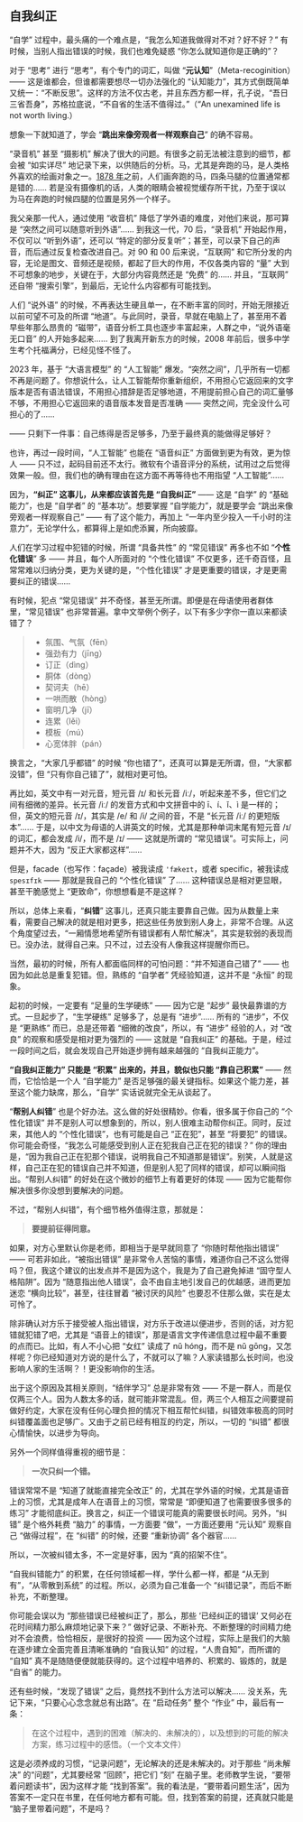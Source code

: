## 自我纠正

“自学” 过程中，最头痛的一个难点是，“我怎么知道我做得对不对？好不好？” 有时候，当别人指出错误的时候，我们也难免疑惑 “你怎么就知道你是正确的”？

对于 “思考” 进行 “思考”，有个专门的词汇，叫做 “**元认知**”（Meta-recoginition）—— 这是谁都会，但谁都需要想尽一切办法强化的 “认知能力”，其方式倒既简单又统一：“不断反思”。这样的方法不仅古老，并且东西方都一样，孔子说，“吾日三省吾身”，苏格拉底说，“不自省的生活不值得过。”（“An unexamined life is not worth living.）

想象一下就知道了，学会 “**跳出来像旁观者一样观察自己**” 的确不容易。

“录音机” 甚至 “摄影机” 解决了很大的问题。有很多之前无法被注意到的细节，都会被 “如实详尽” 地记录下来，以供随后的分析。马，尤其是奔跑的马，是人类格外喜欢的绘画对象之一。[1878 年](https://en.wikipedia.org/wiki/The_Horse_in_Motion)之前，人们画奔跑的马，四条马腿的位置通常都是错的…… 若是没有摄像机的话，人类的眼睛会被视觉缓存所干扰，乃至于误以为马在奔跑的时候四腿的位置是另外一个样子。

我父亲那一代人，通过使用 “收音机” 降低了学外语的难度，对他们来说，那可算是 “突然之间可以随意听到外语”…… 到我这一代，70 后，“录音机” 开始起作用，不仅可以 “听到外语”，还可以 “特定的部分反复听”；甚至，可以录下自己的声音，而后通过反复检查改进自己。对 90 和 00 后来说，“互联网” 和它所分发的内容，无论是图文、音频还是视频，都起了巨大的作用，不仅各类内容的 “量” 大到不可想象的地步，关键在于，大部分内容竟然还是 “免费” 的…… 并且，“互联网” 还自带 “搜索引擎”，到最后，无论什么内容都有可能找到。

人们 “说外语” 的时候，不再表达生硬且单一，在不断丰富的同时，开始无限接近以前可望不可及的所谓 “地道”。与此同时，录音，早就在电脑上了，甚至用不着早些年那么昂贵的 “磁带”，语音分析工具也逐步丰富起来，人群之中，“说外语毫无口音” 的人开始多起来…… 到了我离开新东方的时候，2008 年前后，很多中学生考个托福满分，已经见怪不怪了。

2023 年，基于 “大语言模型” 的 “人工智能” 爆发。“突然之间”，几乎所有一切都不再是问题了。你想说什么，让人工智能帮你重新组织，不用担心它返回来的文字版本是否有语法错误，不用担心措辞是否足够地道，不用提前担心自己的词汇量够不够，不用担心它返回来的语音版本发音是否准确 —— 突然之间，完全没什么可担心的了……

—— 只剩下一件事：自己练得是否足够多，乃至于最终真的能做得足够好？

也许，再过一段时间，“人工智能” 也能在 “语音纠正” 方面做到更为有效，更为惊人 —— 只不过，起码目前还不太行。微软有个语音评分的系统，试用过之后觉得效果一般。但，我们也的确有理由在这方面不再等待也不用指望 “人工智能”……

因为，**“纠正” 这事儿，从来都应该首先是 “自我纠正”** —— 这是 “自学” 的 “基础能力”，也是 “自学者” 的 “基本功”。想要掌握 “自学能力”，就是要学会 “跳出来像旁观者一样观察自己” —— 有了这个能力，再加上 “一年内至少投入一千小时的注意力”，无论学什么，都算得上是如虎添翼，所向披靡。

人们在学习过程中犯错的时候，所谓 “具备共性” 的 “常见错误” 再多也不如 “**个性化错误**” 多 —— 并且，每个人所面对的 “个性化错误” 不仅更多，还千奇百怪，且常常难以归纳分类，更为关键的是，“个性化错误” 才是更重要的错误，才是更需要纠正的错误……

有时候，犯点 “常见错误” 并不奇怪，甚至无所谓。即便是在母语使用者群体里，“常见错误” 也非常普遍。拿中文举例个例子，以下有多少字你一直以来都读错了？

> * 氛围、气氛（fēn）
> * 强劲有力（jīng）
> * 订正（dìng）
> * 胴体（dòng）
> * 契诃夫（hē）
> * 一哄而散（hòng）
> * 窗明几净（jī）
> * 连累（lěi）
> * 模板（mú）
> * 心宽体胖（pán）

换言之，“大家几乎都错” 的时候 “你也错了”，还真可以算是无所谓，但，“大家都没错”，但 “只有你自己错了”，就相对更可怕。

再比如，英文中有一对元音，短元音 /ɪ/ 和长元音 /iː/，听起来差不多，但它们之间有细微的差异。长元音 /iː/ 的发音方式和中文拼音中的 ī、í、ǐ、ì 是一样的；但，英文的短元音 /ɪ/，其实是 /e/ 和 /i/ 之间的音，不是 “长元音 /iː/ 的更短版本”…… 于是，以中文为母语的人讲英文的时候，尤其是那种单词末尾有短元音 /ɪ/ 的词汇，都会发成 /i/，而不是 /ɪ/ —— 这就是所谓的 “常见错误”。可实际上，问题并不大，因为 “反正大家都这样”……

但是，facade（也写作：façade）被我读成 `'fækeɪt`，或者 specific，被我读成 `spesɪfɪk` —— 那就是我自己的 “个性化错误” 了…… 这种错误总是相对更显眼，甚至干脆感觉上 “更致命”，你想想看是不是这样？

所以，总体上来看，“**纠错**” 这事儿，还真只能主要靠自己做。因为从数量上来看，需要自己解决的就是相对更多，把这些任务放到别人身上，非常不合理。从这个角度望过去，“一厢情愿地希望所有错误都有人帮忙解决”，其实是软弱的表现而已。没办法，就得自己来。只不过，过去没有人像我这样提醒你而已。

当然，最初的时候，所有人都面临同样的可怕问题：“并不知道自己错了” —— 也因为如此总是重复犯错。但，熟练的 “自学者” 凭经验知道，这并不是 “永恒” 的现象。

起初的时候，一定要有 “足量的生学硬练” —— 因为它是 “起步” 最快最靠谱的方式。一旦起步了，“生学硬练” 足够多了，总是有 “进步”…… 所有的 “进步”，不仅是 “更熟练” 而已，总是还带着 “细微的改良”，所以，有 “进步” 经验的人，对 “改良” 的观察和感受是相对更为强烈的 —— 这就是 “自我纠正” 的基础。于是，经过一段时间之后，就会发现自己开始逐步拥有越来越强的 “自我纠正能力”。

**“自我纠正能力” 只能是 “积累” 出来的，并且，貌似也只能 “靠自己积累”** —— 然而，它恰恰是一个人 “自学能力” 是否足够强的最关键指标。如果这个能力差，甚至这个能力缺席，那么，“自学” 实话说就完全无从谈起了。

“**帮别人纠错**” 也是个好办法。这么做的好处很精妙。你看，很多属于你自己的 “个性化错误” 并不是别人可以想象到的，所以，别人很难主动帮你纠正。同时，反过来，其他人的 “个性化错误”，也有可能是自己 “正在犯”，甚至 “将要犯” 的错误。你可能会奇怪，“我怎么可能感受到别人正在犯我自己正在犯的错误？” 你的理由是，“因为我自己正在犯那个错误，说明我自己不知道那是错误”。别笑，人就是这样，自己正在犯的错误自己并不知道，但是别人犯了同样的错误，却可以瞬间指出。“帮别人纠错” 的好处在这个微妙的细节上有着更好的体现 —— 因为它能帮你解决很多你没想到要解决的问题。

不过，“帮别人纠错”，有个细节格外值得注意，那就是：

> **要提前征得同意。**

如果，对方心里默认你是老师，即相当于是早就同意了 “你随时帮他指出错误” —— 可若非如此，“被指出错误” 是非常令人苦恼的事情，难道你自己不这么觉得吗？但，我这个建议的出发点并不是因为这个，我是为了自己避免掉进 “固守型人格陷阱”。因为 “随意指出他人错误”，会不由自主地引发自己的优越感，进而更加迷恋 “横向比较”，甚至，往往冒着 “被讨厌的风险” 也要忍不住那么做，实在是太可怜了。

除非确认对方乐于接受被人指出错误，对方乐于改进以便进步，否则的话，对方犯错就犯错了吧，尤其是 “语音上的错误”，那是语言文字传递信息过程中最不重要的点而已。比如，有人不小心把 “女红” 读成了 nǔ hóng，而不是 nǔ gōng，又怎样呢？你已经知道对方说的是什么了，不就可以了嘛？人家读错那么长时间，也没影响人家的生活啊？！更没影响你的生活。

出于这个原因及其相关原则，“结伴学习” 总是非常有效 —— 不是一群人，而是仅仅两三个人。因为人数太多的话，就可能非常混乱。但，两三个人相互之间要提前做好约定，大家在没有任何心理负担的情况下相互帮忙纠错，纠错效率极高的同时纠错覆盖面也足够广。又由于之前已经有相互的约定，所以，一切的 “纠错” 都很心情愉快，以进步为导向。

另外一个同样值得重视的细节是：

> **一次只纠一个错。**

错误常常不是 “知道了就能直接完全改正” 的，尤其在学外语的时候，尤其是语音上的习惯，尤其是成年人在语音上的习惯，常常是 “即便知道了也需要很多很多的练习” 才能彻底纠正。换言之，纠正一个错误可能真的需要很长时间。另外，“纠错” 是个格外耗费 “脑力” 的事情，一方面要 “做”，一方面还要用 “元认知” 观察自己 “做得过程”，在 “纠错” 的时候，还要 “重新协调” 各个器官…… 

所以，一次被纠错太多，不一定是好事，因为 “真的招架不住”。

“自我纠错能力” 的积累，在任何领域都一样，学什么都一样，都是 “从无到有”，“从零散到系统” 的过程。所以，必须为自己准备一个 “纠错记录”，而后不断补充，不断整理。

你可能会误以为 “那些错误已经被纠正了，那么，那些 ‘已经纠正的错误’ 又何必在花时间精力那么麻烦地记录下来？” 做好记录、不断补充、不断整理的时间精力绝对不会浪费，恰恰相反，是很好的投资 —— 因为这个过程，实际上是我们的大脑在逐步建立全面完善且清晰准确的 “自我认知” 的过程，“人贵自知”，而所谓的 “自知” 真不是随随便便就能获得的。这个过程中培养的、积累的、锻炼的，就是 “自省” 的能力。

还有些时候，“发现了错误” 之后，竟然找不到什么方法可以解决…… 没关系，先记下来，“只要心心念念就总有出路”。在 “启动任务” 整个 “作业” 中，最后有一条：

> 在这个过程中，遇到的困难（解决的、未解决的），以及想到的可能的解决方案，练习过程中的感悟。（一个文本文件）

这是必须养成的习惯，“记录问题”，无论解决的还是未解决的。对于那些 “尚未解决” 的“问题”，尤其要经常 “回顾”，把它们 “刻” 在脑子里。老师教学生说，“要带着问题读书”，因为这样才能 “找到答案”。我的看法是，“要带着问题生活”，因为答案不一定只在书里，在任何地方都有可能。但，找到答案的前提，还真就只能是 “脑子里带着问题”，不是吗？

